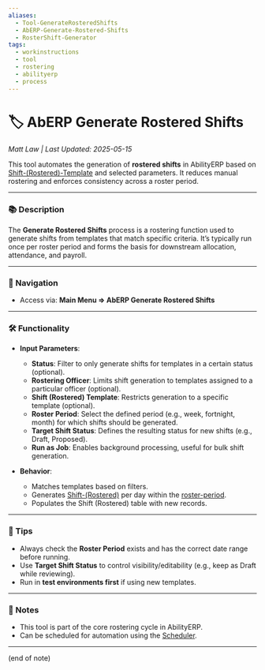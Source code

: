 ```yaml
---
aliases:
  - Tool-GenerateRosteredShifts
  - AbERP-Generate-Rostered-Shifts
  - RosterShift-Generator
tags:
  - workinstructions
  - tool
  - rostering
  - abilityerp
  - process
---
```


# 🏷️ AbERP Generate Rostered Shifts

*Matt Law | Last Updated: 2025-05-15*

This tool automates the generation of **rostered shifts** in AbilityERP based on [Shift-(Rostered)-Template](Shift-(Rostered)-Template.md) and selected parameters. It reduces manual rostering and enforces consistency across a roster period.

---

### 📚 Description
The **Generate Rostered Shifts** process is a rostering function used to generate shifts from templates that match specific criteria. It’s typically run once per roster period and forms the basis for downstream allocation, attendance, and payroll.

---

### 🧭 Navigation
- Access via: **Main Menu => AbERP Generate Rostered Shifts**

---

### 🛠️ Functionality
- **Input Parameters**:
  - **Status**: Filter to only generate shifts for templates in a certain status (optional).
  - **Rostering Officer**: Limits shift generation to templates assigned to a particular officer (optional).
  - **Shift (Rostered) Template**: Restricts generation to a specific template (optional).
  - **Roster Period**: Select the defined period (e.g., week, fortnight, month) for which shifts should be generated.
  - **Target Shift Status**: Defines the resulting status for new shifts (e.g., Draft, Proposed).
  - **Run as Job**: Enables background processing, useful for bulk shift generation.

- **Behavior**:
  - Matches templates based on filters.
  - Generates [Shift-(Rostered)](Shift-(Rostered).md) per day within the [roster-period](roster-period.md).
  - Populates the Shift (Rostered) table with new records.

---

### 🎯 Tips
- Always check the **Roster Period** exists and has the correct date range before running.
- Use **Target Shift Status** to control visibility/editability (e.g., keep as Draft while reviewing).
- Run in **test environments first** if using new templates.

---

### 📝 Notes
- This tool is part of the core rostering cycle in AbilityERP.
- Can be scheduled for automation using the [Scheduler](Scheduler.md).

---
(end of note)
